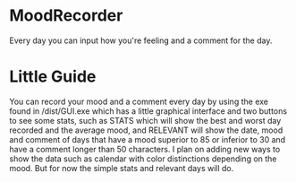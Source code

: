 # MoodRecorder
Every day you can input how you're feeling and a comment for the day.

# Little Guide
You can record your mood and a comment every day by using the exe found in /dist/GUI.exe which has a little graphical interface and two buttons to see some stats, such as STATS which will show the best and worst day recorded and the average mood, and RELEVANT will show the date, mood and comment of days that have a mood superior to 85 or inferior to 30 and have a comment longer than 50 characters. 
I plan on adding new ways to show the data such as calendar with color distinctions depending on the mood. But for now the simple stats and relevant days will do.

